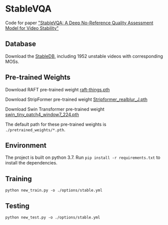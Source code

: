 # StableVQA

Code for paper ["StableVQA: A Deep No-Reference Quality Assessment Model for Video Stability"](https://arxiv.org/abs/2308.04904)

## Database

Download the [StableDB](https://drive.google.com/file/d/1XO1tkmSNg-yPcfQ0WSnpvB3mu0bILZQA/view?usp=drive_link), including 1952 unstable videos with corresponding MOSs.

## Pre-trained Weights

Download RAFT pre-trained weight [raft-things.pth](https://drive.google.com/drive/folders/1sWDsfuZ3Up38EUQt7-JDTT1HcGHuJgvT?usp=sharing)

Download StripFormer pre-trained weight [Stripformer_realblur_J.pth](https://drive.google.com/drive/folders/1YcIwqlgWQw_dhy_h0fqZlnKGptq1eVjZ?usp=sharing)

Download Swin Transformer pre-trained weight [swin_tiny_patch4_window7_224.pth](https://github.com/SwinTransformer/storage/releases/download/v1.0.0/swin_tiny_patch4_window7_224.pth)

The default path for these pre-trained weights is `./pretrained_weights/*.pth`.

## Environment

The project is built on python 3.7. Run `pip install -r requirements.txt` to install the dependencies. 

## Training

    python new_train.py -o ./options/stable.yml

## Testing

    python new_test.py -o ./options/stable.yml
